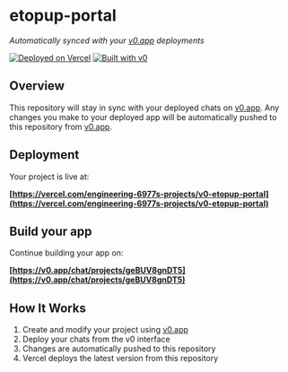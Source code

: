 # etopup-portal

*Automatically synced with your [v0.app](https://v0.app) deployments*

[![Deployed on Vercel](https://img.shields.io/badge/Deployed%20on-Vercel-black?style=for-the-badge&logo=vercel)](https://vercel.com/engineering-6977s-projects/v0-etopup-portal)
[![Built with v0](https://img.shields.io/badge/Built%20with-v0.app-black?style=for-the-badge)](https://v0.app/chat/projects/geBUV8gnDT5)

## Overview

This repository will stay in sync with your deployed chats on [v0.app](https://v0.app).
Any changes you make to your deployed app will be automatically pushed to this repository from [v0.app](https://v0.app).

## Deployment

Your project is live at:

**[https://vercel.com/engineering-6977s-projects/v0-etopup-portal](https://vercel.com/engineering-6977s-projects/v0-etopup-portal)**

## Build your app

Continue building your app on:

**[https://v0.app/chat/projects/geBUV8gnDT5](https://v0.app/chat/projects/geBUV8gnDT5)**

## How It Works

1. Create and modify your project using [v0.app](https://v0.app)
2. Deploy your chats from the v0 interface
3. Changes are automatically pushed to this repository
4. Vercel deploys the latest version from this repository